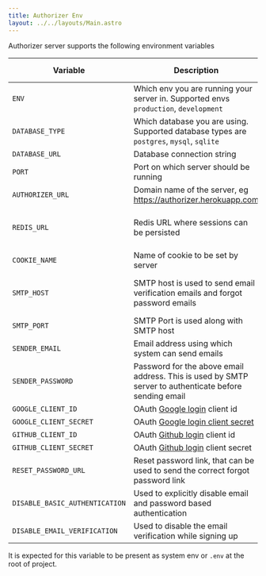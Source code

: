 ```yaml
---
title: Authorizer Env
layout: ../../layouts/Main.astro
---
```


Authorizer server supports the following environment variables

| Variable                       | Description                                                                                            | Required | Default Value                     |
| ------------------------------ | ------------------------------------------------------------------------------------------------------ | -------- | --------------------------------- |
| `ENV`                          | Which env you are running your server in. Supported envs `production`, `development`                   | true     | `production`                      |
| `DATABASE_TYPE`                | Which database you are using. Supported database types are `postgres`, `mysql`, `sqlite`               | true     |                                   |
| `DATABASE_URL`                 | Database connection string                                                                             | true     |                                   |
| `PORT`                         | Port on which server should be running                                                                 | true     | 8080                              |
| `AUTHORIZER_URL`               | Domain name of the server, eg https://authorizer.herokuapp.com                                         | false    |                                   |
| `REDIS_URL`                    | Redis URL where sessions can be persisted                                                              | false    | sessions will be stored in memory |
| `COOKIE_NAME`                  | Name of cookie to be set by server                                                                     | true     | authorizer                        |
| `SMTP_HOST`                    | SMTP host is used to send email verification emails and forgot password emails                         | false    | If not set email sending can fail |
| `SMTP_PORT`                    | SMTP Port is used along with SMTP host                                                                 | false    |                                   |
| `SENDER_EMAIL`                 | Email address using which system can send emails                                                       | false    |                                   |
| `SENDER_PASSWORD`              | Password for the above email address. This is used by SMTP server to authenticate before sending email | false    |                                   |
| `GOOGLE_CLIENT_ID`             | OAuth [Google login](https://developers.google.com/identity/sign-in/web/sign-in) client id             | false    |                                   |
| `GOOGLE_CLIENT_SECRET`         | OAuth [Google login client secret](https://developers.google.com/identity/sign-in/web/sign-in)         | false    |                                   |
| `GITHUB_CLIENT_ID`             | OAuth [Github login](https://docs.github.com/en/rest/guides/basics-of-authentication) client id        | false    |                                   |
| `GITHUB_CLIENT_SECRET`         | OAuth [Github login](https://docs.github.com/en/rest/guides/basics-of-authentication) client secret    | false    |                                   |
| `RESET_PASSWORD_URL`           | Reset password link, that can be used to send the correct forgot password link                         | true     | `/reset-password`                 |
| `DISABLE_BASIC_AUTHENTICATION` | Used to explicitly disable email and password based authentication                                     | false    | false                             |
| `DISABLE_EMAIL_VERIFICATION`   | Used to disable the email verification while signing up                                                | false    | false                             |

It is expected for this variable to be present as system env or `.env` at the root of project.
